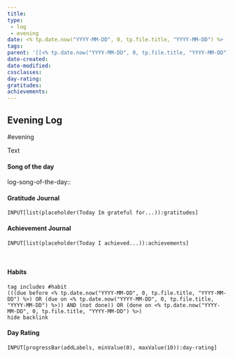 ```yaml
---
title: 
type: 
 - log
 - evening
date: <% tp.date.now("YYYY-MM-DD", 0, tp.file.title, "YYYY-MM-DD") %>
tags:
parent: '[[<% tp.date.now("YYYY-MM-DD", 0, tp.file.title, "YYYY-MM-DD") %>]]'
date-created: 
date-modified: 
cssclasses: 
day-rating: 
gratitudes:
achievements:
---
```


## Evening Log

#evening 

Text

#### Song of the day

log-song-of-the-day::

#### Gratitude Journal

```meta-bind
INPUT[list(placeholder(Today Im grateful for...)):gratitudes]
```

#### Achievement Journal

```meta-bind
INPUT[list(placeholder(Today I achieved...)):achievements]
```

<br>

#### Habits
```tasks
tag includes #habit  
(((due before <% tp.date.now("YYYY-MM-DD", 0, tp.file.title, "YYYY-MM-DD") %>) OR (due on <% tp.date.now("YYYY-MM-DD", 0, tp.file.title, "YYYY-MM-DD") %>)) AND (not done)) OR (done on <% tp.date.now("YYYY-MM-DD", 0, tp.file.title, "YYYY-MM-DD") %>)
hide backlink
```

#### Day Rating
```meta-bind
INPUT[progressBar(addLabels, minValue(0), maxValue(10)):day-rating]
```